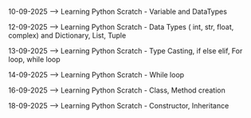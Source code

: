 10-09-2025 --> Learning Python Scratch - Variable and DataTypes

12-09-2025 --> Learning Python Scratch - Data Types ( int, str, float, complex) and Dictionary, List, Tuple

13-09-2025 --> Learning Python Scratch - Type Casting, if else elif, For loop, while loop

14-09-2025 --> Learning Python Scratch - While loop

16-09-2025  --> Learning Python Scratch - Class, Method creation

18-09-2025  --> Learning Python Scratch - Constructor, Inheritance
